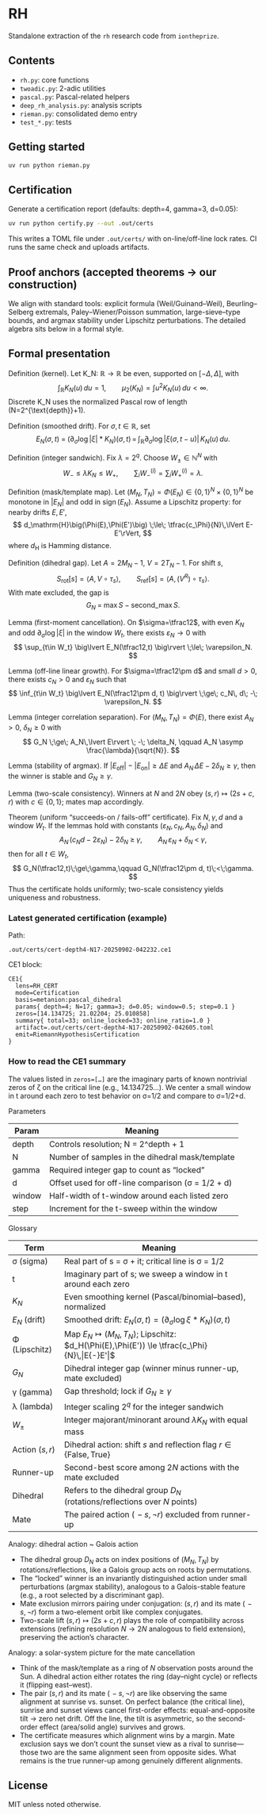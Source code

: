 # RH

Standalone extraction of the `rh` research code from `iontheprize`.

## Contents
- `rh.py`: core functions
- `twoadic.py`: 2-adic utilities
- `pascal.py`: Pascal-related helpers
- `deep_rh_analysis.py`: analysis scripts
- `rieman.py`: consolidated demo entry
- `test_*.py`: tests

## Getting started

```bash
uv run python rieman.py
```

## Certification

Generate a certification report (defaults: depth=4, gamma=3, d=0.05):

```bash
uv run python certify.py --out .out/certs
```

This writes a TOML file under `.out/certs/` with on-line/off-line lock rates. CI runs the same check and uploads artifacts.

## Proof anchors (accepted theorems → our construction)

We align with standard tools: explicit formula (Weil/Guinand–Weil), Beurling–Selberg extremals, Paley–Wiener/Poisson summation, large-sieve–type bounds, and argmax stability under Lipschitz perturbations. The detailed algebra sits below in a formal style.

## Formal presentation

Definition (kernel).
Let K_N: $\mathbb{R}\to\mathbb{R}$ be even, supported on $[{-}\Delta,\Delta]$, with
$$ \int_{\mathbb{R}} K_N(u)\,du = 1,\qquad \mu_2(K_N) = \int u^2 K_N(u)\,du < \infty. $$
Discrete K_N uses the normalized Pascal row of length \(N=2^{\text{depth}}+1\).

Definition (smoothed drift).
For $\sigma,t\in\mathbb{R}$, set
$$ E_N(\sigma,t) \;=\; (\partial_\sigma \log\lvert \xi\rvert * K_N)(\sigma,t)
   \,=\, \int_{\mathbb{R}} \partial_\sigma \log\lvert \xi(\sigma,t-u)\rvert\, K_N(u)\,du. $$

Definition (integer sandwich).
Fix $\lambda=2^q$. Choose $W_\pm\in\mathbb{N}^N$ with
$$ W_- \le \lambda K_N \le W_+, \qquad \sum_i W_-^{(i)} = \sum_i W_+^{(i)} = \lambda. $$

Definition (mask/template map).
Let $(M_N,T_N)=\Phi(E_N)\in\{0,1\}^N\times\{0,1\}^N$ be monotone in $|E_N|$ and odd in $\operatorname{sign}(E_N)$. Assume a Lipschitz property: for nearby drifts $E,E'$, 
$$ d_\mathrm{H}\big(\Phi(E),\Phi(E')\big) \;\le\; \tfrac{c_\Phi}{N}\,\lVert E-E'\rVert, $$
where $d_\mathrm{H}$ is Hamming distance.

Definition (dihedral gap).
Let $A=2M_N{-}1$, $V=2T_N{-}1$. For shift $s$,
$$ S_\mathrm{rot}[s]=\langle A, V\circ\tau_s\rangle,\qquad S_\mathrm{ref}[s]=\langle A, (V^R)\circ\tau_s\rangle. $$
With mate excluded, the gap is
$$ G_N\;=\; \max S\; -\; \operatorname{second\_max} S. $$

Lemma (first-moment cancellation).
On $\sigma=\tfrac12$, with even $K_N$ and odd $\partial_\sigma\log|\xi|$ in the window $W_t$, there exists $\varepsilon_N\to0$ with
$$ \sup_{t\in W_t} \big\lvert E_N(\tfrac12,t) \big\rvert \;\le\; \varepsilon_N. $$

Lemma (off-line linear growth).
For $\sigma=\tfrac12\pm d$ and small $d>0$, there exists $c_N>0$ and $\varepsilon_N$ such that
$$ \inf_{t\in W_t} \big\lvert E_N(\tfrac12\pm d, t) \big\rvert \;\ge\; c_N\, d\; -\; \varepsilon_N. $$

Lemma (integer correlation separation).
For $(M_N,T_N)=\Phi(E)$, there exist $A_N>0$, $\delta_N\ge0$ with
$$ G_N \;\ge\; A_N\,\lvert E\rvert \; -\; \delta_N, \qquad A_N \asymp \frac{\lambda}{\sqrt{N}}. $$

Lemma (stability of argmax).
If $|E_\mathrm{off}|-|E_\mathrm{on}|\ge \Delta E$ and $A_N\,\Delta E - 2\delta_N \ge \gamma$, then the winner is stable and $G_N\ge\gamma$.

Lemma (two-scale consistency).
Winners at $N$ and $2N$ obey $(s,r)\mapsto(2s{+}c, r)$ with $c\in\{0,1\}$; mates map accordingly.

Theorem (uniform “succeeds-on / fails-off” certificate).
Fix $N,\gamma,d$ and a window $W_t$. If the lemmas hold with constants $(\varepsilon_N,c_N, A_N,\delta_N)$ and
$$ A_N\,(c_N d - 2\varepsilon_N) - 2\delta_N \;\ge\; \gamma,\qquad A_N\,\varepsilon_N + \delta_N \;<\; \gamma, $$
then for all $t\in W_t$,
$$ G_N(\tfrac12,t)\;\ge\;\gamma,\qquad G_N(\tfrac12\pm d, t)\;<\;\gamma. $$
Thus the certificate holds uniformly; two-scale consistency yields uniqueness and robustness.

### Latest generated certification (example)

Path:

```
.out/certs/cert-depth4-N17-20250902-042232.ce1
```

CE1 block:

```
CE1{
  lens=RH_CERT
  mode=Certification
  basis=metanion:pascal_dihedral
  params{ depth=4; N=17; gamma=3; d=0.05; window=0.5; step=0.1 }
  zeros=[14.134725; 21.02204; 25.010858]
  summary{ total=33; online_locked=33; online_ratio=1.0 }
  artifact=.out/certs/cert-depth4-N17-20250902-042605.toml
  emit=RiemannHypothesisCertification
}
```

### How to read the CE1 summary

The values listed in `zeros=[…]` are the imaginary parts of known nontrivial zeros of ζ on the critical line (e.g., 14.134725…). We center a small window in t around each zero to test behavior on σ=1/2 and compare to σ=1/2+d.

Parameters

| Param | Meaning |
| --- | --- |
| depth | Controls resolution; N = 2^depth + 1 |
| N | Number of samples in the dihedral mask/template |
| gamma | Required integer gap to count as “locked” |
| d | Offset used for off-line comparison (σ = 1/2 + d) |
| window | Half-width of t-window around each listed zero |
| step | Increment for the t-sweep within the window |

Glossary

| Term | Meaning |
| --- | --- |
| σ (sigma) | Real part of s = σ + it; critical line is σ = 1/2 |
| t | Imaginary part of s; we sweep a window in t around each zero |
| $K_N$ | Even smoothing kernel (Pascal/binomial–based), normalized |
| $E_N$ (drift) | Smoothed drift: $E_N(\sigma,t) = (\partial_\sigma \log\xi * K_N)(\sigma,t)$ |
| Φ (Lipschitz) | Map $E_N \mapsto (M_N,T_N)$; Lipschitz: $d_H(\Phi(E),\Phi(E')) \le \tfrac{c_\Phi}{N}\,\|E{-}E'\|$ |
| $G_N$ | Dihedral integer gap (winner minus runner-up, mate excluded) |
| γ (gamma) | Gap threshold; lock if $G_N \ge \gamma$ |
| λ (lambda) | Integer scaling $2^q$ for the integer sandwich |
| $W_\pm$ | Integer majorant/minorant around $\lambda K_N$ with equal mass |
| Action $(s,r)$ | Dihedral action: shift $s$ and reflection flag $r\in\{\mathrm{False},\mathrm{True}\}$ |
| Runner-up | Second-best score among $2N$ actions with the mate excluded |
| Dihedral | Refers to the dihedral group $D_N$ (rotations/reflections over $N$ points) |
| Mate | The paired action $(\!-s, \neg r)$ excluded from runner-up |

Analogy: dihedral action ~ Galois action

- The dihedral group $D_N$ acts on index positions of $(M_N,T_N)$ by rotations/reflections, like a Galois group acts on roots by permutations.
- The “locked” winner is an invariantly distinguished action under small perturbations (argmax stability), analogous to a Galois-stable feature (e.g., a root selected by a discriminant gap).
- Mate exclusion mirrors pairing under conjugation: $(s,r)$ and its mate $(\!-s,\neg r)$ form a two-element orbit like complex conjugates.
- Two-scale lift $(s,r)\mapsto(2s{+}c,r)$ plays the role of compatibility across extensions (refining resolution $N\to2N$ analogous to field extension), preserving the action’s character.

Analogy: a solar-system picture for the mate cancellation

- Think of the mask/template as a ring of $N$ observation posts around the Sun. A dihedral action either rotates the ring (day–night cycle) or reflects it (flipping east–west).
- The pair $(s,r)$ and its mate $(\!-s,\neg r)$ are like observing the same alignment at sunrise vs. sunset. On perfect balance (the critical line), sunrise and sunset views cancel first-order effects: equal-and-opposite tilt → zero net drift. Off the line, the tilt is asymmetric, so the second-order effect (area/solid angle) survives and grows.
- The certificate measures which alignment wins by a margin. Mate exclusion says we don’t count the sunset view as a rival to sunrise—those two are the same alignment seen from opposite sides. What remains is the true runner-up among genuinely different alignments.

## License
MIT unless noted otherwise.
